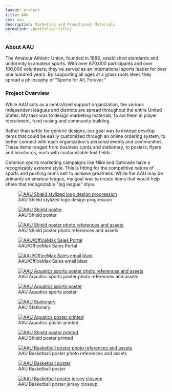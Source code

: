```yaml
---
layout: project
title: AAU
css: aau
description: Marketing and Promotional Materials
permalink: /portfolio/:title/
---
```


### About AAU

The Amateur Athletic Union, founded in 1888, established standards and uniformity in amateur sports. With over 670,000 participants and over 100,000 volunteers, they've served as an international sports leader for over one hundred years. By supporting all ages at a grass roots level, they spread a philosophy of "Sports for All, Forever."

### Project Overview

While AAU acts as a centralized support organization, the various independent leagues and districts are spread throughout the entire United States. My task was to design marketing materials, to aid them in player recruitment, fund raising and community building. 

Rather than settle for generic designs, our goal was to instead develop items that could be easily customized through an online ordering system, to better connect with each organization's personal events and communities. These items ranged from business cards and stationary, to posters, flyers and brochures, each with customizable text fields.

Common sports marketing campaigns like Nike and Gatorade have a recognizably *extreme* style. This is fitting for the competitive nature of sports and pushing one's self to achieve greatness. While the AAU may be primarily an amateur league, my goal was to create items that would help share that recognizable "big league" style.


<div class="masonry gallery" itemscope itemtype="http://schema.org/ImageGallery">
	<figure itemprop="associatedMedia" itemscope itemtype="http://schema.org/ImageObject" class="masonry-item project-gallery-item full gallery-item_aau-shield">
		<a href="gallery/aau-logo-stylized-forweb.jpg" itemprop="contentUrl" data-size="2912x650">
			<img src="gallery/aau-logo-stylized-forweb-thumb.jpg" itemprop="thumbnail" alt="AAU Shield stylized logo design progression" class="gallery-image" />
		</a>
		<figcaption itemprop="caption description">AAU Shield stylized logo design progression</figcaption>
	</figure>
	<figure itemprop="associatedMedia" itemscope itemtype="http://schema.org/ImageObject" class="masonry-item project-gallery-item large">
		<a href="gallery/aau-poster-shield-forweb-thumb.jpg" itemprop="contentUrl" data-size="600x900">
			<img src="gallery/aau-poster-shield-forweb-thumb.jpg" itemprop="thumbnail" alt="AAU Shield poster" class="gallery-image" />
		</a>
		<figcaption itemprop="caption description">AAU Shield poster</figcaption>
	</figure>
	<figure itemprop="associatedMedia" itemscope itemtype="http://schema.org/ImageObject" class="masonry-item project-gallery-item narrow">
		<a href="gallery/aau-poster-shield-assets-forweb.jpg" itemprop="contentUrl" data-size="870x900">
			<img src="gallery/aau-poster-shield-assets-forweb-thumb.jpg" itemprop="thumbnail" alt="AAU Shield poster photo references and assets" class="gallery-image" />
		</a>
		<figcaption itemprop="caption description">AAU Shield poster photo references and assets</figcaption>
	</figure>
	<figure itemprop="associatedMedia" itemscope itemtype="http://schema.org/ImageObject" class="masonry-item project-gallery-item half">
		<a href="gallery/aau-webportal-forweb.jpg" itemprop="contentUrl" data-size="1400x934">
			<img src="gallery/aau-webportal-forweb-thumb.jpg" itemprop="thumbnail" alt="AAU/OfficeMax Sales Portal" class="gallery-image" />
		</a>
		<figcaption itemprop="caption description">AAU/OfficeMax Sales Portal</figcaption>
	</figure>
	<figure itemprop="associatedMedia" itemscope itemtype="http://schema.org/ImageObject" class="masonry-item project-gallery-item half">
		<a href="gallery/aau-emailblast-forweb.jpg" itemprop="contentUrl" data-size="1400x934">
			<img src="gallery/aau-emailblast-forweb-thumb.jpg" itemprop="thumbnail" alt="AAU/OfficeMax Sales email blast" class="gallery-image" />
		</a>
		<figcaption itemprop="caption description">AAU/OfficeMax Sales email blast</figcaption>
	</figure>
	<figure itemprop="associatedMedia" itemscope itemtype="http://schema.org/ImageObject" class="masonry-item project-gallery-item narrow">
		<a href="gallery/aau-poster-aquatics-assets-forweb.jpg" itemprop="contentUrl" data-size="900x900">
			<img src="gallery/aau-poster-aquatics-assets-forweb-thumb.jpg" itemprop="thumbnail" alt="AAU Aquatics sports poster photo references and assets" class="gallery-image" />
		</a>
		<figcaption itemprop="caption description">AAU Aquatics sports poster photo references and assets</figcaption>
	</figure>
	<figure itemprop="associatedMedia" itemscope itemtype="http://schema.org/ImageObject" class="masonry-item project-gallery-item large">
		<a href="gallery/aau-poster-aquatics-forweb.jpg" itemprop="contentUrl" data-size="600x900">
			<img src="gallery/aau-poster-aquatics-forweb-thumb.jpg" itemprop="thumbnail" alt="AAU Aquatics sports poster" class="gallery-image" />
		</a>
		<figcaption itemprop="caption description">AAU Aquatics sports poster</figcaption>
	</figure>
	<figure itemprop="associatedMedia" itemscope itemtype="http://schema.org/ImageObject" class="masonry-item project-gallery-item large">
		<a href="gallery/aau-stationary-forweb.jpg" itemprop="contentUrl" data-size="1200x800">
			<img src="gallery/aau-stationary-forweb-thumb.jpg" itemprop="thumbnail" alt="AAU Stationary" class="gallery-image" />
		</a>
		<figcaption itemprop="caption description">AAU Stationary</figcaption>
	</figure>
	<figure itemprop="associatedMedia" itemscope itemtype="http://schema.org/ImageObject" class="masonry-item project-gallery-item small">
		<a href="gallery/aau-poster-aquatics-print-forweb.jpg" itemprop="contentUrl" data-size="1412x900">
			<img src="gallery/aau-poster-aquatics-print-forweb-thumb.jpg" itemprop="thumbnail" alt="AAU Aquatics poster printed" class="gallery-image" />
		</a>
		<figcaption itemprop="caption description">AAU Aquatics poster printed</figcaption>
	</figure>
	<figure itemprop="associatedMedia" itemscope itemtype="http://schema.org/ImageObject" class="masonry-item project-gallery-item small">
		<a href="gallery/aau-poster-shield-print-forweb.jpg" itemprop="contentUrl" data-size="1327x900">
			<img src="gallery/aau-poster-shield-print-forweb-thumb.jpg" itemprop="thumbnail" alt="AAU Shield poster printed" class="gallery-image" />
		</a>
		<figcaption itemprop="caption description">AAU Shield poster printed</figcaption>
	</figure>
	<figure itemprop="associatedMedia" itemscope itemtype="http://schema.org/ImageObject" class="masonry-item project-gallery-item small">
		<a href="gallery/aau-poster-basketball-assets-forweb.jpg" itemprop="contentUrl" data-size="767x900">
			<img src="gallery/aau-poster-basketball-assets-forweb-thumb.jpg" itemprop="thumbnail" alt="AAU Basketball poster photo references and assets" class="gallery-image" />
		</a>
		<figcaption itemprop="caption description">AAU Basketball poster photo references and assets</figcaption>
	</figure>
	<figure itemprop="associatedMedia" itemscope itemtype="http://schema.org/ImageObject" class="masonry-item project-gallery-item large">
		<a href="gallery/aau-poster-basketball-forweb.jpg" itemprop="contentUrl" data-size="600x900">
			<img src="gallery/aau-poster-basketball-forweb-thumb.jpg" itemprop="thumbnail" alt="AAU Basketball poster" class="gallery-image" />
		</a>
		<figcaption itemprop="caption description">AAU Basketball poster</figcaption>
	</figure>
	<figure itemprop="associatedMedia" itemscope itemtype="http://schema.org/ImageObject" class="masonry-item project-gallery-item small">
		<a href="gallery/aau-poster-basketball-closeup-forweb.jpg" itemprop="contentUrl" data-size="1028x900">
			<img src="gallery/aau-poster-basketball-closeup-forweb-thumb.jpg" itemprop="thumbnail" alt="AAU Basketball poster jersey closeup" class="gallery-image" />
		</a>
		<figcaption itemprop="caption description">AAU Basketball poster jersey closeup</figcaption>
	</figure>
</div>